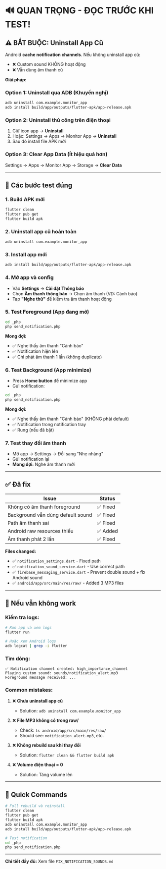 # 🔊 QUAN TRỌNG - ĐỌC TRƯỚC KHI TEST!

## ⚠️ BẮT BUỘC: Uninstall App Cũ

Android **cache notification channels**. Nếu không uninstall app cũ:
- ❌ Custom sound KHÔNG hoạt động
- ❌ Vẫn dùng âm thanh cũ

**Giải pháp:**

### Option 1: Uninstall qua ADB (Khuyến nghị)
```bash
adb uninstall com.example.monitor_app
adb install build/app/outputs/flutter-apk/app-release.apk
```

### Option 2: Uninstall thủ công trên điện thoại
1. Giữ icon app → **Uninstall**
2. Hoặc: Settings → Apps → Monitor App → **Uninstall**
3. Sau đó install file APK mới

### Option 3: Clear App Data (Ít hiệu quả hơn)
Settings → Apps → Monitor App → Storage → **Clear Data**

---

## 🚀 Các bước test đúng

### 1. Build APK mới
```bash
flutter clean
flutter pub get
flutter build apk
```

### 2. Uninstall app cũ hoàn toàn
```bash
adb uninstall com.example.monitor_app
```

### 3. Install app mới
```bash
adb install build/app/outputs/flutter-apk/app-release.apk
```

### 4. Mở app và config
- Vào **Settings** → **Cài đặt Thông báo**
- Chọn **Âm thanh thông báo** → Chọn âm thanh (VD: Cảnh báo)
- Tap **"Nghe thử"** để kiểm tra âm thanh hoạt động

### 5. Test Foreground (App đang mở)
```bash
cd _php
php send_notification.php
```

**Mong đợi:**
- ✅ Nghe thấy âm thanh "Cảnh báo"
- ✅ Notification hiện lên
- ✅ Chỉ phát âm thanh 1 lần (không duplicate)

### 6. Test Background (App minimize)
- Press **Home button** để minimize app
- Gửi notification:
```bash
cd _php
php send_notification.php
```

**Mong đợi:**
- ✅ Nghe thấy âm thanh "Cảnh báo" (KHÔNG phải default)
- ✅ Notification trong notification tray
- ✅ Rung (nếu đã bật)

### 7. Test thay đổi âm thanh
- Mở app → Settings → Đổi sang "Nhẹ nhàng"
- Gửi notification lại
- **Mong đợi:** Nghe âm thanh mới

---

## ✅ Đã fix

| Issue | Status |
|-------|--------|
| Không có âm thanh foreground | ✅ Fixed |
| Background vẫn dùng default sound | ✅ Fixed |
| Path âm thanh sai | ✅ Fixed |
| Android raw resources thiếu | ✅ Added |
| Âm thanh phát 2 lần | ✅ Fixed |

**Files changed:**
- ✅ `notification_settings.dart` - Fixed path
- ✅ `notification_sound_service.dart` - Use correct path
- ✅ `firebase_messaging_service.dart` - Prevent double sound + fix Android sound
- ✅ `android/app/src/main/res/raw/` - Added 3 MP3 files

---

## 🐛 Nếu vẫn không work

### Kiểm tra logs:
```bash
# Run app và xem logs
flutter run

# Hoặc xem Android logs
adb logcat | grep -i flutter
```

### Tìm dòng:
```
✅ Notification channel created: high_importance_channel
Playing custom sound: sounds/notification_alert.mp3
Foreground message received: ...
```

### Common mistakes:

1. ❌ **Chưa uninstall app cũ**
   - Solution: `adb uninstall com.example.monitor_app`

2. ❌ **File MP3 không có trong raw/**
   - Check: `ls android/app/src/main/res/raw/`
   - Should see: `notification_alert.mp3`, etc.

3. ❌ **Không rebuild sau khi thay đổi**
   - Solution: `flutter clean && flutter build apk`

4. ❌ **Volume điện thoại = 0**
   - Solution: Tăng volume lên

---

## 📝 Quick Commands

```bash
# Full rebuild và reinstall
flutter clean
flutter pub get
flutter build apk
adb uninstall com.example.monitor_app
adb install build/app/outputs/flutter-apk/app-release.apk

# Test notification
cd _php
php send_notification.php
```

---

**Chi tiết đầy đủ:** Xem file `FIX_NOTIFICATION_SOUNDS.md`
